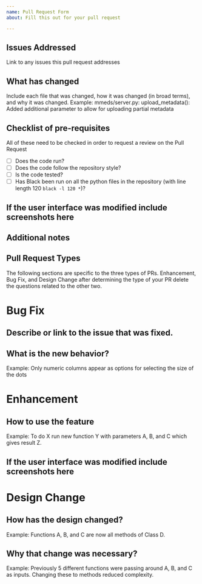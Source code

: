 ```yaml
---
name: Pull Request Form
about: Fill this out for your pull request

---
```


## Issues Addressed
Link to any issues this pull request addresses

## What has changed
Include each file that was changed, how it was changed (in broad terms), and why it was changed.
Example:
    mmeds/server.py:
        upload_metadata(): Added additional parameter to allow for uploading partial metadata

## Checklist of pre-requisites
All of these need to be checked in order to request a review on the Pull Request
-   [ ] Does the code run?  
-   [ ] Does the code follow the repository style?  
-   [ ] Is the code tested?  
-   [ ] Has Black been run on all the python files in the repository (with line length 120 `black -l 120 *`)?

## If the user interface was modified include screenshots here

## Additional notes

## Pull Request Types
The following sections are specific to the three types of PRs. Enhancement, Bug Fix, and Design Change after determining the type of your PR delete the questions related to the other two.

# Bug Fix

## Describe or link to the issue that was fixed.

## What is the new behavior?
Example: Only numeric columns appear as options for selecting the size of the dots

# Enhancement

## How to use the feature
Example: To do X run new function Y with parameters A, B, and C which gives result Z.

## If the user interface was modified include screenshots here

# Design Change

## How has the design changed?
Example: Functions A, B, and C are now all methods of Class D.

## Why that change was necessary?
Example: Previously 5 different functions were passing around A, B, and C as inputs. Changing these to methods reduced complexity.
